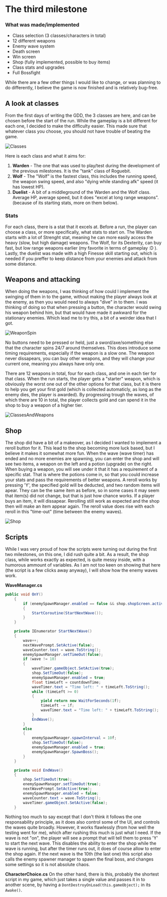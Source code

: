 # **The third milestone**

### What was made/implemented
- Class selection (3 classes/characters in total)
- 12 different weapons
- Enemy wave system
- Death screen
- Win screen
- Shop (fully implemented, possible to buy items)
- Class stats and upgrades
- Full Bossfight

While there are a few other things I would like to change, or was planning to do differently, I believe the game is now finished and is relatively bug-free.

## **A look at classes**

From the first days of writing the GDD, the 3 classes are here, and can be chosen before the start of the run. While the gameplay is a bit different for each one, I decided to make the difficulty easier.
This made sure that whatever class you choose, you should not have trouble of beating the game.

![Classes](../Images%20and%20GIFs/Classes.png)

Here is each class and what it aims for:
1. **Warden** - The one that was used to play/test during the development of the previous milestones. It is the "tank" class of Roguebit.
2. **Wolf** - The "Wolf" is the fastest class, this includes the running speed, the weapon swing speed, and also "dying while standing afk" speed (it has lowest HP).
3. **Duelist** - A bit of a middleground of the Warden and the Wolf class. Average HP, average speed, but it does "excel at long range weapons". (because of its starting stats, more on them below).

### **Stats**
For each class, there is a stat that it excels at. Before a run, the player can choose a class, or more specifically, what stats to start on. The Warden starts with a lot of Strenght stat, meaning he can
more easily access the heavy (slow, but high damage) weapons. The Wolf, for its Dexterity, can buy fast, but low range weapons earlier (my favorite in terms of gameplay :D ). Lastly, the duelist was made
with a high Finesse skill starting out, which is needed if you preffer to keep distance from your enemies and attack from some distance.

## **Weapons and attacking**

When doing the weapons, I was thinking of how could I implement the swinging of them in to the game, without making the player always look at the enemy, as then you would need to always "dive" in to them.
I was thinking of doing so that when pressing a button, the character would swing his weapon behind him, but that would have made it awkward for the stationary enemies. Which lead me to try this, a bit
of a weirder idea that I got.

![WeaponSpin](../Images%20and%20GIFs/WeaponSpin.gif)

No buttons need to be pressed or held, just a sword/axe/something else that the character spins 24/7 around themselves. This does introduce some timing requirements, especially if the weapon is a slow one.
The weapon never dissapears, you can buy other weapons, and they will change your current one, meaning you always have only one.

There are 12 weapons in total, four for each class, and one in each tier for that class. When the run starts, the player gets a "starter" weapon, which is obviously the worst one out of the other options
for that class, but it is there to help you get your first gold (which is collected automaticly, as long as the enemy dies, the player is awarded). By progressing trough the waves, of which there are 10 
in total, the player collects gold and can spend it in the shop to buy a weapon of a higher tier.

![ClassesAndWeapons](../Images%20and%20GIFs/classes%20and%20weapons.png)


## **Shop**

The shop did have a bit of a makeover, as I decided I wanted to implement a reroll button for it. This lead to the shop becoming more luck based, but I believe it makes it somewhat more fun.
When the wave (wave timer) has ended and no more enemies are spawning, you can enter the shop and will see two items, a weapon on the left and a potion (upgrade) on the right. When buying a weapon,
you will see under it that it has a requirement of a specific stat. That is where the potions come in, so that you could increase your stats and pass the requirements of better weapons.
A reroll works by pressing 'Y', the specified gold will be deducted, and two random items will apear. They can be the same item as before, so in some cases it may seem that item(s) did not change, but
that is just how chance works. If a player buys an item, it will dissapear. Rerolling still work as expected and the shop then will make an item appear again. The reroll value does rise with each reroll
in this "time-out" (time between the enemy waves).

![Shop](../Images%20and%20GIFs/NewShop.png)


## **Scripts**

While I was very proud of how the scripts were turning out during the first two milestones, on this one, I did rush quite a bit. As a result, the shop class, while works exactly as expected,
is quite messy inside, with a humorous ammount of variables. As I am not too keen on showing that here (the script is a few clicks away anyway), I will show how the enemy waves work.

**WaveManager.cs**

```csharp
public void OnY()
    {
        if (enemySpawnManager.enabled == false && shop.shopScreen.activeSelf == false)
        {
            StartCoroutine(StartNextWave());
        }
    }

    private IEnumerator StartNextWave()
    {
        wave++;
        nextWavePrompt.SetActive(false);
        waveCounter.text = wave.ToString();
        enemySpawnManager.setTimeOut(false);
        if (wave != 10)
        {
            waveTimer.gameObject.SetActive(true);
            shop.SetTimeOut(false);
            enemySpawnManager.enabled = true;
            float timeLeft = countdownTime;
            waveTimer.text = "Time left: " + timeLeft.ToString();
            while (timeLeft >= 0)
            {
                yield return new WaitForSeconds(1f);
                timeLeft -= 1f;
                waveTimer.text = "Time left: " + timeLeft.ToString();
            }
            EndWave();
        }
        else
        {
            enemySpawnManager.spawnInterval = 10f;
            shop.SetTimeOut(false);
            enemySpawnManager.enabled = true;
            enemySpawnManager.SpawnBoss();
        }
    }

    private void EndWave()
    {
        shop.SetTimeOut(true);
        enemySpawnManager.setTimeOut(true);
        nextWavePrompt.SetActive(true);
        enemySpawnManager.enabled = false;
        waveCounter.text = wave.ToString();
        waveTimer.gameObject.SetActive(false);
    }
```

Nothing too much to say except that I don't think it follows the one responsability principle, as it does also control some of the UI, and controls the waves quite broadly. 
However, it works flawlessly (from how well the testing went for me), which after rushing this much is just what I need. If the wave is not "on", the player will see a prompt 
that will tell them to press 'Y' to start the next wave. This disables the ability to enter the shop while the wave is running, but after the timer runs out, it does of course 
allow to enter the shop again. If the next wave is the 10th (the last one) this script also calls the enemy spawner manager to spawn the final boss, and changes some settings 
so it is not absolute chaos.

**CharacterChoice.cs**
On the other hand, there is this, probably the shortest script in my game, which just takes a single value and passes it in to another scene, by having a `DontDestroyOnLoad(this.gameObject);`
in its `Awake()`.
